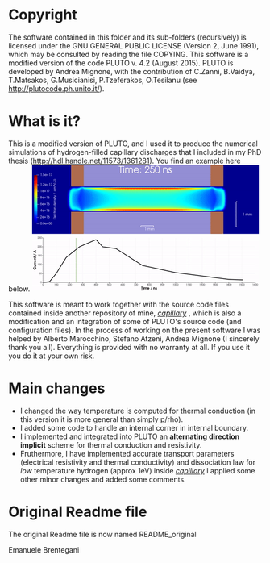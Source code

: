 # Copyright
The software contained in this folder and its sub-folders (recursively) is licensed under the GNU GENERAL PUBLIC LICENSE (Version 2, June 1991), which may be consulted by reading the file COPYING.
This software is a modified version of the code PLUTO v. 4.2 (August 2015). PLUTO is developed by Andrea Mignone, with the contribution of C.Zanni, B.Vaidya, T.Matsakos, G.Musicianisi, P.Tzeferakos, O.Tesilanu (see http://plutocode.ph.unito.it/).
# What is it?
This is a modified version of PLUTO, and I used it to produce the numerical simulations of hydrogen-filled capillary discharges that I included in my PhD thesis (http://hdl.handle.net/11573/1361281). You find an example here below.
![](gif/ne_evolution_withI.gif)

This software is meant to work together with the source code files contained inside another repository of mine, [_capillary_](https://github.com/emabre/capillary) , which is also a modification and an integration of some of PLUTO's source code (and configuration files). In the process of working on the present software I was helped by Alberto Marocchino, Stefano Atzeni, Andrea Mignone (I sincerely thank you all).
Everything is provided with no warranty at all. If you use it you do it at your own risk.
# Main changes
+ I changed the way temperature is computed for thermal conduction (in this version it is more general than simply p/rho).
+ I added some code to handle an internal corner in internal boundary.
+ I implemented and integrated into PLUTO an **alternating direction implicit** scheme for thermal conduction and resistivity.
+ Fruthermore, I have implemented accurate transport parameters (electrical resistivity and thermal conductivity) and dissociation law for _low_ temperature hydrogen (approx 1eV) inside [_capillary_](https://github.com/emabre/capillary)
I applied some other minor changes and added some comments.
# Original Readme file
The original Readme file is now named README_original

Emanuele Brentegani
